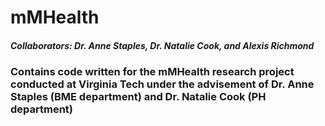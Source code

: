 # mMHealth
##### Collaborators: Dr. Anne Staples, Dr. Natalie Cook, and Alexis Richmond

### Contains code written for the mMHealth research project conducted at Virginia Tech under the advisement of Dr. Anne Staples (BME department) and Dr. Natalie Cook (PH department)
